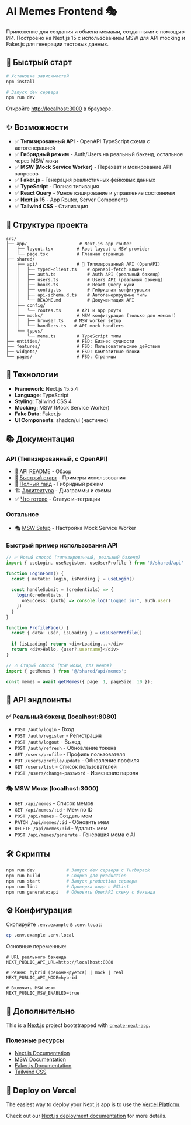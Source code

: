 # AI Memes Frontend 🎭

Приложение для создания и обмена мемами, созданными с помощью ИИ. Построено на Next.js 15 с использованием MSW для API mocking и Faker.js для генерации тестовых данных.

## 🚀 Быстрый старт

```bash
# Установка зависимостей
npm install

# Запуск dev сервера
npm run dev
```

Откройте [http://localhost:3000](http://localhost:3000) в браузере.

## ✨ Возможности

- ✅ **Типизированный API** - OpenAPI TypeScript схема с автогенерацией
- ✅ **Гибридный режим** - Auth/Users на реальный бэкенд, остальное через MSW моки
- ✅ **MSW (Mock Service Worker)** - Перехват и мокирование API запросов
- ✅ **Faker.js** - Генерация реалистичных фейковых данных
- ✅ **TypeScript** - Полная типизация
- ✅ **React Query** - Умное кэширование и управление состоянием
- ✅ **Next.js 15** - App Router, Server Components
- ✅ **Tailwind CSS** - Стилизация

## 📁 Структура проекта

```
src/
├── app/                    # Next.js app router
│   ├── layout.tsx         # Root layout с MSW provider
│   └── page.tsx           # Главная страница
├── shared/
│   ├── api/               # 🎯 Типизированный API (OpenAPI)
│   │   ├── typed-client.ts    # openapi-fetch клиент
│   │   ├── auth.ts            # Auth API (реальный бэкенд)
│   │   ├── users.ts           # Users API (реальный бэкенд)
│   │   ├── hooks.ts           # React Query хуки
│   │   ├── config.ts          # Гибридная конфигурация
│   │   ├── api-schema.d.ts    # Автогенерируемые типы
│   │   └── README.md          # Документация API
│   ├── config/
│   │   └── routes.ts      # API и app роуты
│   ├── mocks/             # MSW конфигурация (только для мемов!)
│   │   ├── browser.ts    # MSW worker setup
│   │   └── handlers.ts   # API mock handlers
│   └── types/
│       └── meme.ts        # TypeScript типы
├── entities/              # FSD: Бизнес сущности
├── features/              # FSD: Пользовательские действия
├── widgets/               # FSD: Композитные блоки
└── pages/                 # FSD: Страницы
```

## 🔧 Технологии

- **Framework**: Next.js 15.5.4
- **Language**: TypeScript
- **Styling**: Tailwind CSS 4
- **Mocking**: MSW (Mock Service Worker)
- **Fake Data**: Faker.js
- **UI Components**: shadcn/ui (частично)

## 📚 Документация

### API (Типизированный, с OpenAPI)

- 📖 [API README](./src/shared/api/README.md) - Обзор
- 🚀 [Быстрый старт](./src/shared/api/QUICKSTART.md) - Примеры использования
- 📘 [Полный гайд](./src/shared/api/HYBRID_API_GUIDE.md) - Гибридный режим
- 🏗️ [Архитектура](./src/shared/api/ARCHITECTURE.md) - Диаграммы и схемы
- ✅ [Что готово](./src/shared/api/INTEGRATION_COMPLETE.md) - Статус интеграции

### Остальное

- 🎭 [MSW Setup](./MSW_SETUP.md) - Настройка Mock Service Worker

### Быстрый пример использования API

```typescript
// ✅ Новый способ (типизированный, реальный бэкенд)
import { useLogin, useRegister, useUserProfile } from '@/shared/api'

function LoginForm() {
  const { mutate: login, isPending } = useLogin()
  
  const handleSubmit = (credentials) => {
    login(credentials, {
      onSuccess: (auth) => console.log("Logged in!", auth.user)
    })
  }
}

function ProfilePage() {
  const { data: user, isLoading } = useUserProfile()
  
  if (isLoading) return <div>Loading...</div>
  return <div>Hello, {user?.username}</div>
}

// ⚠️ Старый способ (MSW моки, для мемов)
import { getMemes } from '@/shared/api/memes';

const memes = await getMemes({ page: 1, pageSize: 10 });
```

## 🎨 API эндпоинты

### ✅ Реальный бэкенд (localhost:8080)
- `POST /auth/login` - Вход
- `POST /auth/register` - Регистрация
- `POST /auth/logout` - Выход
- `POST /auth/refresh` - Обновление токена
- `GET /users/profile` - Профиль пользователя
- `PUT /users/profile/update` - Обновление профиля
- `GET /users/list` - Список пользователей
- `POST /users/change-password` - Изменение пароля

### 🎭 MSW Моки (localhost:3000)
- `GET /api/memes` - Список мемов
- `GET /api/memes/:id` - Мем по ID
- `POST /api/memes` - Создать мем
- `PATCH /api/memes/:id` - Обновить мем
- `DELETE /api/memes/:id` - Удалить мем
- `POST /api/memes/generate` - Генерация мема с AI

## 🛠️ Скрипты

```bash
npm run dev            # Запуск dev сервера с Turbopack
npm run build          # Сборка для production
npm run start          # Запуск production сервера
npm run lint           # Проверка кода с ESLint
npm run generate:api   # Обновить OpenAPI схему с бэкенда
```

## ⚙️ Конфигурация

Скопируйте `.env.example` в `.env.local`:

```bash
cp .env.example .env.local
```

Основные переменные:

```env
# URL реального бэкенда
NEXT_PUBLIC_API_URL=http://localhost:8080

# Режим: hybrid (рекомендуется) | mock | real
NEXT_PUBLIC_API_MODE=hybrid

# Включить MSW моки
NEXT_PUBLIC_MSW_ENABLED=true
```

## 📖 Дополнительно

This is a [Next.js](https://nextjs.org) project bootstrapped with [`create-next-app`](https://nextjs.org/docs/app/api-reference/cli/create-next-app).

### Полезные ресурсы

- [Next.js Documentation](https://nextjs.org/docs)
- [MSW Documentation](https://mswjs.io/)
- [Faker.js Documentation](https://fakerjs.dev/)
- [Tailwind CSS](https://tailwindcss.com/)

## 🚢 Deploy on Vercel

The easiest way to deploy your Next.js app is to use the [Vercel Platform](https://vercel.com/new?utm_medium=default-template&filter=next.js&utm_source=create-next-app&utm_campaign=create-next-app-readme).

Check out our [Next.js deployment documentation](https://nextjs.org/docs/app/building-your-application/deploying) for more details.
